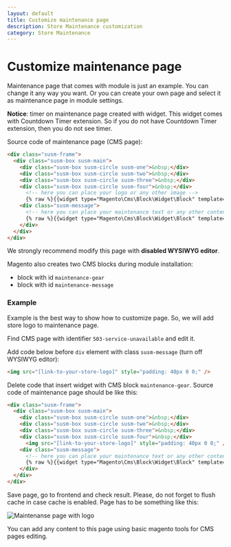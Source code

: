 ```yaml
---
layout: default
title: Customize maintenance page
description: Store Maintenance customization
category: Store Maintenance
---
```


# Customize maintenance page

Maintenance page that comes with module is just an example. You can change it
any way you want. Or you can create your own page and select it as maintenance
page in module settings.

**Notice**: timer on maintenance page created with widget. This widget comes
with Countdown Timer extension. So if you do not have Countdown Timer
extension, then you do not see timer.

Source code of maintenance page (CMS page):

```html
<div class="susm-frame">
  <div class="susm-box susm-main">
    <div class="susm-box susm-circle susm-one">&nbsp;</div>
    <div class="susm-box susm-circle susm-two">&nbsp;</div>
    <div class="susm-box susm-circle susm-three">&nbsp;</div>
    <div class="susm-box susm-circle susm-four">&nbsp;</div>
      <!-- here you can place your logo or any other image -->
      {% raw %}{{widget type="Magento\Cms\Block\Widget\Block" template="widget/static_block/default.phtml" block_id="maintenance-gear"}}{% endraw %}
    <div class="susm-message">
      <!-- here you can place your maintenance text or any other content -->
      {% raw %}{{widget type="Magento\Cms\Block\Widget\Block" template="widget/static_block/default.phtml" block_id="maintenance-message"}}{% endraw %}
    </div>
  </div>
</div>
```

We strongly recommend modify this page with **disabled WYSIWYG editor**.

Magento also creates two CMS blocks during module installation:

 *  block with id `maintenance-gear`
 *  block with id `maintenance-message`

### Example

Example is the best way to show how to customize page. So, we will add store
logo to maintenance page.

Find CMS page with identifier `503-service-unavailable` and edit it.

Add code below before `div` element with class `susm-message` (turn off WYSIWYG
editor):

```html
<img src="[link-to-your-store-logo]" style="padding: 40px 0 0;" />
```

Delete code that insert widget with CMS block `maintenance-gear`. Source code of
maintenance page should be like this:

```html
<div class="susm-frame">
  <div class="susm-box susm-main">
    <div class="susm-box susm-circle susm-one">&nbsp;</div>
    <div class="susm-box susm-circle susm-two">&nbsp;</div>
    <div class="susm-box susm-circle susm-three">&nbsp;</div>
    <div class="susm-box susm-circle susm-four">&nbsp;</div>
      <img src="[link-to-your-store-logo]" style="padding: 40px 0 0;" />
    <div class="susm-message">
      <!-- here you can place your maintenance text or any other content -->
      {% raw %}{{widget type="Magento\Cms\Block\Widget\Block" template="widget/static_block/default.phtml" block_id="maintenance-message"}}{% endraw %}
    </div>
  </div>
</div>
```

Save page, go to frontend and check result. Please, do not forget to flush cache
in case cache is enabled. Page has to be something like this:

![Maintenanse page with logo](/images/store-maintenance/page-with-logo.png)

You can add any content to this page using basic magento tools for CMS pages
editing.
